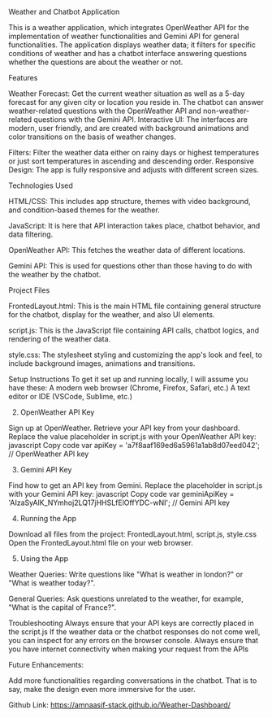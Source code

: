 Weather and Chatbot Application

This is a weather application, which integrates OpenWeather API for the implementation of weather functionalities and Gemini API for general functionalities. The application displays weather data; it filters for specific conditions of weather and has a chatbot interface answering questions whether the questions are about the weather or not.

Features

Weather Forecast: Get the current weather situation as well as a 5-day forecast for any given city or location you reside in.
The chatbot can answer weather-related questions with the OpenWeather API and non-weather-related questions with the Gemini API.
Interactive UI: The interfaces are modern, user friendly, and are created with background animations and color transitions on the basis of weather changes.


Filters:
 Filter the weather data either on rainy days or highest temperatures or just sort temperatures in ascending and descending order.
Responsive Design: The app is fully responsive and adjusts with different screen sizes.

Technologies Used

HTML/CSS: This includes app structure, themes with video background, and condition-based themes for the weather.

JavaScript: It is here that API interaction takes place, chatbot behavior, and data filtering.

OpenWeather API: This fetches the weather data of different locations.

Gemini API: This is used for questions other than those having to do with the weather by the chatbot.

Project Files

FrontedLayout.html: This is the main HTML file containing general structure for the chatbot, display for the weather, and also UI elements.

script.js: This is the JavaScript file containing API calls, chatbot logics, and rendering of the weather data.

style.css: The stylesheet styling and customizing the app's look and feel, to include background images, animations and transitions.

Setup Instructions
To get it set up and running locally, I will assume you have these:
A modern web browser (Chrome, Firefox, Safari, etc.)
A text editor or IDE (VSCode, Sublime, etc.)

2. OpenWeather API Key

Sign up at OpenWeather.
Retrieve your API key from your dashboard.
Replace the value placeholder in script.js with your OpenWeather API key:
javascript
Copy code
var apiKey = 'a7f8aaf169ed6a5961a1ab8d07eed042'; // OpenWeather API key

3. Gemini API Key

Find how to get an API key from Gemini.
Replace the placeholder in script.js with your Gemini API key:
javascript
Copy code
var geminiApiKey = 'AIzaSyAlK_NYmhoj2LQ17jHHSLfElOffYDC-wNI'; // Gemini API key

4. Running the App

Download all files from the project: FrontedLayout.html, script.js, style.css
Open the FrontedLayout.html file on your web browser.

5. Using the App

Weather Queries: Write questions like "What is weather in london?" or "What is weather today?".

General Queries: Ask questions unrelated to the weather, for example, "What is the capital of France?".

Troubleshooting
Always ensure that your API keys are correctly placed in the script.js
If the weather data or the chatbot responses do not come well, you can inspect for any errors on the browser console.
Always ensure that you have internet connectivity when making your request from the APIs

Future Enhancements:

Add more functionalities regarding conversations in the chatbot.
That is to say, make the design even more immersive for the user.

Github Link:
https://amnaasif-stack.github.io/Weather-Dashboard/

